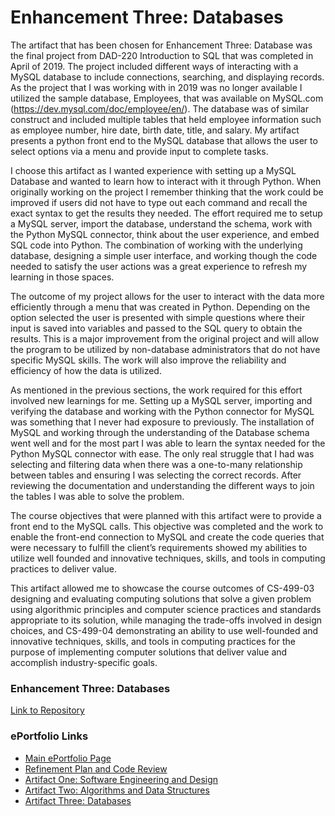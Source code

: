 # Enhancement Three: Databases

The artifact that has been chosen for Enhancement Three:  Database was the final project from DAD-220 Introduction to SQL that was completed in April of 2019.   The project included different ways of interacting with a MySQL database to include connections, searching, and displaying records.  As the project that I was working with in 2019 was no longer available I utilized the sample database, Employees, that was available on MySQL.com (https://dev.mysql.com/doc/employee/en/).  The database was of similar construct and included multiple tables that held employee information such as employee number, hire date, birth date, title, and salary.  My artifact presents a python front end to the MySQL database that allows the user to select options via a menu and provide input to complete tasks. 

I choose this artifact as I wanted experience with setting up a MySQL Database and wanted to learn how to interact with it through Python.  When originally working on the project I remember thinking that the work could be improved if users did not have to type out each command and recall the exact syntax to get the results they needed.  The effort required me to setup a MySQL server, import the database, understand the schema, work with the Python MySQL connector, think about the user experience, and embed SQL code into Python.  The combination of working with the underlying database, designing a simple user interface, and working though the code needed to satisfy the user actions was a great experience to refresh my learning in those spaces.

The outcome of my project allows for the user to interact with the data more efficiently through a menu that was created in Python.  Depending on the option selected the user is presented with simple questions where their input is saved into variables and passed to the SQL query to obtain the results.  This is a major improvement from the original project and will allow the program to be utilized by non-database administrators that do not have specific MySQL skills.  The work will also improve the reliability and efficiency of how the data is utilized.

As mentioned in the previous sections, the work required for this effort involved new learnings for me.  Setting up a MySQL server, importing and verifying the database and working with the Python connector for MySQL was something that I never had exposure to previously.  The installation of MySQL and working through the understanding of the Database schema went well and for the most part I was able to learn the syntax needed for the Python MySQL connector with ease.  The only real struggle that I had was selecting and filtering data when there was a one-to-many relationship between tables and ensuring I was selecting the correct records.  After reviewing the documentation and understanding the different ways to join the tables I was able to solve the problem. 

The course objectives that were planned with this artifact were to provide a front end to the MySQL calls.  This objective was completed and the work to enable the front-end connection to MySQL and create the code queries that were necessary to fulfill the client’s requirements showed my abilities to utilize well founded and innovative techniques, skills, and tools in computing practices to deliver value.

This artifact allowed me to showcase the course outcomes of CS-499-03 designing and evaluating computing solutions that solve a given problem using algorithmic principles and computer science practices and standards appropriate to its solution, while managing the trade-offs involved in design choices, and CS-499-04 demonstrating an ability to use well-founded and innovative techniques, skills, and tools in computing practices for the purpose of implementing computer solutions that deliver value and accomplish industry-specific goals.

### Enhancement Three: Databases
[Link to Repository](https://github.com/TobiasOBrien/Databases)

### ePortfolio Links
* [Main ePortfolio Page](https://tobiasobrien.github.io/CS-499-ePortfolio/)<br>
* [Refinement Plan and Code Review](https://tobiasobrien.github.io/CS-499-ePortfolio/CodeReview.html)<br>
* [Artifact One: Software Engineering and Design](https://tobiasobrien.github.io/CS-499-ePortfolio/EnhancementOne.html)<br>
* [Artifact Two: Algorithms and Data Structures](https://tobiasobrien.github.io/CS-499-ePortfolio/EnhancementTwo.html)<br>
* [Artifact Three: Databases](https://tobiasobrien.github.io/CS-499-ePortfolio/EnhancementThree.html)<br>
